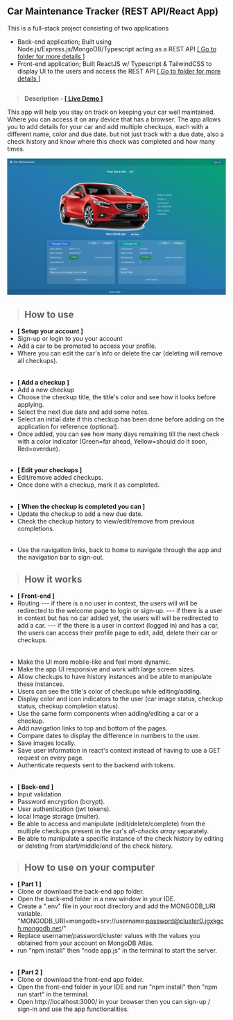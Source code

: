 ## **Car Maintenance Tracker (REST API/React App)**

This is a full-stack project consisting of two applications
- Back-end application; Built using Node.js/Express.js/MongoDB/Typescript acting as a REST API [[ Go to folder for more details ]](https://github.com/SheriffKoder/carmaint-rest-full/tree/main/car-maint-rest-api)
- Front-end application; Built ReactJS w/ Typescript & TailwindCSS to display UI to the users and access the REST API [[ Go to folder for more details ]](https://github.com/SheriffKoder/carmaint-rest-full/tree/main/car-maint--react-rest)
##
>**Description - [[ Live Demo ]](https://carmaint-rest-full-react.vercel.app/)**

This app will help you stay on track on keeping your car well maintained.
Where you can access it on any device that has a browser.
The app allows you to add details for your car
and add multiple checkups, each with a different name, color and due date.
but not just track with a due date, also a check history and know where this check was completed and how many times.

![desktop screenshot](wallpaper1.png)
>## **How to use**
- **[ Setup your account ]**
- Sign-up or login to you your account
- Add a car to be promoted to access your profile.
- Where you can edit the car's info or delete the car (deleting will remove all checkups).
######
- **[ Add a checkup ]**
- Add a new checkup
- Choose the checkup title, the title's color and see how it looks before applying.
- Select the next due date and add some notes.
- Select an initial date if this checkup has been done before adding on the application for reference (optional).
- Once added, you can see how many days remaining till the next check with a color indicator (Green=far ahead, Yellow=should do it soon, Red=overdue).
######
- **[ Edit your checkups ]**
- Edit/remove added checkups.
- Once done with a checkup, mark it as completed.
######
- **[ When the checkup is completed you can ]**
- Update the checkup to add a new due date.
- Check the checkup history to view/edit/remove from previous completions.
######
- Use the navigation links, back to home to navigate through the app and the navigation bar to sign-out.

>## **How it works**
- **[ Front-end ]**
- Routing
--- if there is a no user in context, the users will will be redirected to the welcome page to login or sign-up.
--- if there is a user in context but has no car added yet, the users will will be redirected to add a car.
--- if the there is a user in context (logged in) and has a car, the users can access their profile page to edit, add, delete their car or checkups.
######
- Make the UI more mobile-like and feel more dynamic.
- Make the app UI responsive and work with large screen sizes.
- Allow checkups to have history instances and be able to manipulate these instances.
- Users can see the title's color of checkups while editing/adding.
- Display color and icon indicators to the user (car image status, checkup status, checkup completion status).
- Use the same form components when adding/editing a car or a checkup.
- Add navigation links to top and bottom of the pages.
- Compare dates to display the difference in numbers to the user.
- Save images locally.
- Save user information in react's context instead of having to use a GET request on every page.
- Authenticate requests sent to the backend with tokens.
######
- **[ Back-end ]**
- Input validation.
- Password encryption (bcrypt).
- User authentication (jwt tokens).
- local Image storage (multer).
- Be able to access and manipulate (edit/delete/complete) from the multiple checkups present in the car's *all-checks array* separately.
- Be able to manipulate a specific instance of the check history by editing or deleting from start/middle/end of the check history.

>## **How to use on your computer**
- **[ Part 1 ]**
- Clone or download the back-end app folder.
- Open the back-end folder in a new window in your IDE.
- Create a ".env" file in your root directory and add the MONGODB_URI variable.
"MONGODB_URI=mongodb+srv://username:password@cluster0.jgxkgch.mongodb.net/"
- Replace username/password/cluster values with the values you obtained from your account on MongoDB Atlas.
-  run "npm install" then "node app.js" in the terminal to start the server.
######
- **[ Part 2 ]**
- Clone or download the front-end app folder.
- Open the front-end folder in your IDE and run "npm install" then "npm run start" in the terminal.
- Open http://localhost:3000/ in your browser then you can sign-up / sign-in and use the app functionalities.